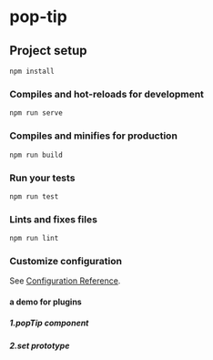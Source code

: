 <!--
 * @Author: your name
 * @Date: 2019-11-11 21:33:09
 * @LastEditTime: 2019-11-11 22:19:39
 * @LastEditors: Please set LastEditors
 * @Description: In User Settings Edit
 * @FilePath: \pop-tip\README.md
 -->
# pop-tip

## Project setup
```
npm install
```

### Compiles and hot-reloads for development
```
npm run serve
```

### Compiles and minifies for production
```
npm run build
```

### Run your tests
```
npm run test
```

### Lints and fixes files
```
npm run lint
```

### Customize configuration
See [Configuration Reference](https://cli.vuejs.org/config/).

#### a demo for plugins
##### 1.popTip component
##### 2.set prototype